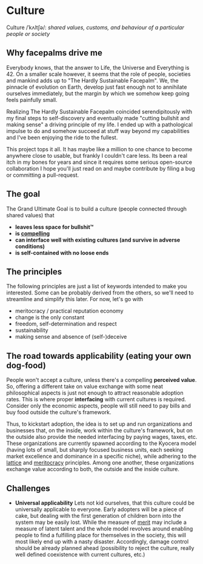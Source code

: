 # Culture

Culture /ˈkʌltʃə/: _shared values, customs, and behaviour of a particular people or society_

## Why facepalms drive me

Everybody knows, that the answer to Life, the Universe and Everything is 42. On a smaller scale however, it seems that the role of people, societies and mankind adds up to "The Hardly Sustainable Facepalm". We, the pinnacle of evolution on Earth, develop just fast enough not to annihilate ourselves immediately, but the margin by which we somehow keep going feels painfully small.

Realizing The Hardly Sustainable Facepalm coincided serendipitously with my final steps to self-discovery and eventually made "cutting bullshit and making sense" a driving principle of my life. I ended up with a pathological impulse to do and somehow succeed at stuff way beyond my capabilities and I've been enjoying the ride to the fullest. 

This project tops it all. It has maybe like a million to one chance to become anywhere close to usable, but frankly I couldn't care less. Its been a real itch in my bones for years and since it requires some serious open-source collaboration I hope you'll just read on and maybe contribute by filing a bug or committing a pull-request.

## The goal

The Grand Ultimate Goal is to build a culture (people connected through shared values) that

  - **leaves less space for bullshit™**
  - **is [compelling](goals/compelling.md)**
  - **can interface well with existing cultures (and survive in adverse conditions)**
  - **is self-contained with no loose ends**

## The principles

The following principles are just a list of keywords intended to make you interested. Some can be probably derived from the others, so we'll need to streamline and simplify this later. For now, let's go with

  - meritocracy / practical reputation economy
  - change is the only constant
  - freedom, self-determination and respect
  - sustainability
  - making sense and absence of (self-)deceive
  
## The road towards applicability (eating your own dog-food)

People won't accept a culture, unless there's a compelling **perceived value**. So, offering a different take on value exchange with some neat philosophical aspects is just not enough to attract reasonable adoption rates. This is where proper **interfacing** with current cultures is required. Consider only the economic aspects, people will still need to pay bills and buy food outside the culture's framework.

Thus, to kickstart adoption, the idea is to set up and run organizations and businesses that, on the inside, work within the culture's framework, but on the outside also provide the needed interfacing by paying wages, taxes, etc. These organizations are currently spawned according to the Kyocera model (having lots of small, but sharply focused business units, each seeking market excellence and dominance in a specific niche), while adhering to the [lattice](concepts/lattice.md) and [meritocracy](concepts/reputation-economy.md) principles. Among one another, these organizations exchange value according to both, the outside and the inside culture.

## Challenges

- **Universal applicability** Lets not kid ourselves, that this culture could be universally applicable to everyone. Early adopters will be a piece of cake, but dealing with the first generation of children born into the system may be easily lost. While the measure of [merit](concepts/reputation-economy.md) may include a measure of latent talent and the whole model revolves around enabling people to find a fulfilling place for themselves in the society, this will most likely end up with a nasty disaster. Accordingly, damage control should be already planned ahead (possibility to reject the culture, really well defined coexistence with current cultures, etc.)
